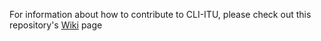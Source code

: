 For information about how to contribute to CLI-ITU, please check out this repository's [Wiki](https://github.com/AsgereDreemurr/CLI-ITU/wiki) page
